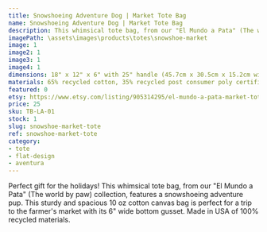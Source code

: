```yaml
---
title: Snowshoeing Adventure Dog | Market Tote Bag
name: Snowshoeing Adventure Dog | Market Tote Bag
description: This whimsical tote bag, from our "El Mundo a Pata" (The world by paw) collection, features a snowshoeing adventure pup. This sturdy and spacious 10 oz cotton canvas bag is perfect for a trip to the farmer's market with its 6" wide bottom gusset.
imagePath: \assets\images\products\totes\snowshoe-market
image: 1
image2: 1
image3: 1
image4: 1
dimensions: 18" x 12" x 6" with 25" handle (45.7cm x 30.5cm x 15.2cm with 63.5cm handle)
materials: 65% recycled cotton, 35% recycled post consumer poly certified
featured: 0
etsy: https://www.etsy.com/listing/905314295/el-mundo-a-pata-market-tote-bag
price: 25
sku: TB-LA-01
stock: 1
slug: snowshoe-market-tote
ref: snowshoe-market-tote
category:
- tote
- flat-design
- aventura
---
```

Perfect gift for the holidays! This whimsical tote bag, from our "El Mundo a Pata" (The world by paw) collection, features a snowshoeing adventure pup. This sturdy and spacious 10 oz cotton canvas bag is perfect for a trip to the farmer's market with its 6" wide bottom gusset. Made in USA of 100% recycled materials.
